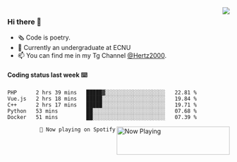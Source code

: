 <img  align="right" src="https://github-readme-stats.vercel.app/api?username=BillChen2K&show_icons=true&count_private=true&hide_title=true">

### Hi there 👋

- 🗞 Code is poetry.
- 🌱 Currently an undergraduate at ECNU
- 📫 You can find me in my Tg Channel [@Hertz2000](https://t.me/Hertz2000).

#### Coding status last week ⌨️

<!--START_SECTION:waka-->
```text
PHP      2 hrs 39 mins   █████▓░░░░░░░░░░░░░░░░░░░   22.81 % 
Vue.js   2 hrs 18 mins   █████░░░░░░░░░░░░░░░░░░░░   19.84 % 
C++      2 hrs 17 mins   █████░░░░░░░░░░░░░░░░░░░░   19.71 % 
Python   53 mins         ██░░░░░░░░░░░░░░░░░░░░░░░   07.68 % 
Docker   51 mins         ██░░░░░░░░░░░░░░░░░░░░░░░   07.39 % 
```
<!--END_SECTION:waka-->


<div>
<a href="https://spotify-now-playing.billchen2k.vercel.app/now-playing?open">
   <img align="right" src="https://spotify-now-playing.billchen2k.vercel.app/now-playing" width="256" height="64" alt="Now Playing">
</a>
</div>

<div>
<p align="right"><code>🎵 Now playing on Spotify</code></p>
</div>

<!--
**BillChen2K/BillChen2K** is a ✨ _special_ ✨ repository because its `README.md` (this file) appears on your GitHub profile.

Here are some ideas to get you started:

- 🔭 I’m currently working on ...
- 🌱 I’m currently learning ...
- 👯 I’m looking to collaborate on ...
- 🤔 I’m looking for help with ...
- 💬 Ask me about ...
- 📫 How to reach me: ...
- 😄 Pronouns: ...
- ⚡ Fun fact: ...
-->
